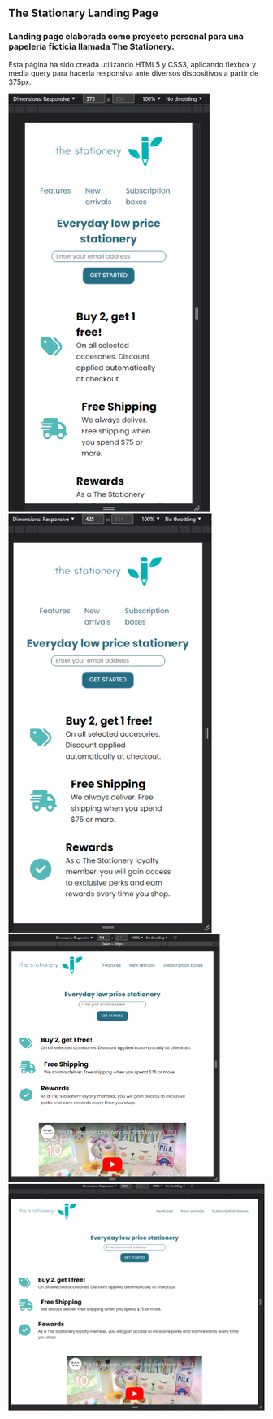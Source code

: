 <h2>The Stationary Landing Page</h2>

<h3>Landing page elaborada como proyecto personal para una papelería ficticia llamada The Stationery.</h3>

Esta página ha sido creada utilizando HTML5 y CSS3, aplicando flexbox y media query para hacerla responsiva ante diversos dispositivos a partir de 375px.

<img src="img-muestra/375px.PNG" width="396px"> <img src="img-muestra/425px.PNG" width="400px">
<img src="img-muestra/768px.PNG" width="416px"> <img src="img-muestra/1024px en adelante.PNG" width="550px">
